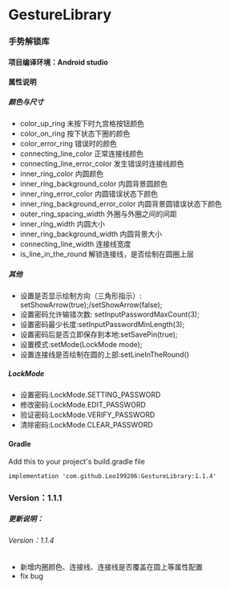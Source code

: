 # GestureLibrary
### 手势解锁库

#### 项目编译环境：Android studio

#### 属性说明

##### 颜色与尺寸
* color_up_ring 未按下时九宫格按钮颜色
* color_on_ring 按下状态下圈的颜色
* color_error_ring 错误时的颜色
* connecting_line_color 正常连接线颜色
* connecting_line_error_color 发生错误时连接线颜色
* inner_ring_color 内圆颜色
* inner_ring_background_color 内圆背景圆颜色
* inner_ring_error_color 内圆错误状态下颜色
* inner_ring_background_error_color 内圆背景圆错误状态下颜色
* outer_ring_spacing_width 外圈与外圈之间的间距
* inner_ring_width 内圆大小
* inner_ring_background_width 内圆背景大小
* connecting_line_width 连接线宽度
* is_line_in_the_round 解锁连接线，是否绘制在圆圈上层

##### 其他

* 设置是否显示绘制方向（三角形指示）: setShowArrow(true);/setShowArrow(false);
* 设置密码允许输错次数: setInputPasswordMaxCount(3);
* 设置密码最少长度:setInputPasswordMinLength(3);
* 设置密码后是否立即保存到本地:setSavePin(true);
* 设置模式:setMode(LockMode mode);
* 设置连接线是否绘制在圆的上部:setLineInTheRound()


##### LockMode

* 设置密码:LockMode.SETTING_PASSWORD
* 修改密码:LockMode.EDIT_PASSWORD
* 验证密码:LockMode.VERIFY_PASSWORD
* 清除密码:LockMode.CLEAR_PASSWORD

#### Gradle
Add this to your project's build.gradle file

```
implementation 'com.github.Leo199206:GestureLibrary:1.1.4'
```
### Version：1.1.1

##### 更新说明：
###### Version：1.1.4
* 新增内圈颜色、连接线、连接线是否覆盖在圆上等属性配置
* fix bug
